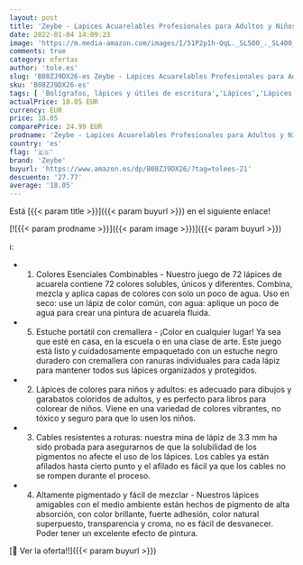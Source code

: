 ```yaml
---
layout: post
title: 'Zeybe - Lapices Acuarelables Profesionales para Adultos y Niños  72 Lapices Colores solubles en agua para técnicas de coloreado  mezclas  Perfecto Para Colorear Y Crear Pinturas'
date: 2022-01-04 14:09:23
image: 'https://m.media-amazon.com/images/I/51P2p1h-QqL._SL500_._SL400_.jpg'
comments: true
category: ofertas
author: 'tole.es'
slug: 'B08ZJ9DX26-es Zeybe - Lapices Acuarelables Profesionales para Adultos y...'
sku: 'B08ZJ9DX26-es'
tags: [ 'Bolígrafos, lápices y útiles de escritura','Lápices','Lápices de colores para adultos','Oficina y papelería','colorear','zeybe', ]
actualPrice: 18.05 EUR
currency: EUR
price: 18.05
comparePrice: 24.99 EUR
prodname: 'Zeybe - Lapices Acuarelables Profesionales para Adultos y Niños  72 Lapices Colores solubles en agua para técnicas de coloreado  mezclas  Perfecto Para Colorear Y Crear Pinturas'
country: 'es'
flag: '🇪🇸'
brand: 'Zeybe'
buyurl: 'https://www.amazon.es/dp/B08ZJ9DX26/?tag=tolees-21'
descuento: '27.77'
average: '18.05'
---
```


Está [{{< param title >}}]({{< param buyurl >}}) en el siguiente enlace!

[![{{< param prodname >}}]({{< param image >}})]({{< param buyurl >}})

ℹ️:

- 1. Colores Esenciales Combinables - Nuestro juego de 72 lápices de acuarela contiene 72 colores solubles, únicos y diferentes. Combina, mezcla y aplica capas de colores con solo un poco de agua. Uso en seco: use un lápiz de color común, con agua: aplique un poco de agua para crear una pintura de acuarela fluida.
- 5. Estuche portátil con cremallera - ¡Color en cualquier lugar! Ya sea que esté en casa, en la escuela o en una clase de arte. Este juego está listo y cuidadosamente empaquetado con un estuche negro duradero con cremallera con ranuras individuales para cada lápiz para mantener todos sus lápices organizados y protegidos.
- 2. Lápices de colores para niños y adultos: es adecuado para dibujos y garabatos coloridos de adultos, y es perfecto para libros para colorear de niños. Viene en una variedad de colores vibrantes, no tóxico y seguro para que lo usen los niños.
- 3. Cables resistentes a roturas: nuestra mina de lápiz de 3.3 mm ha sido probada para asegurarnos de que la solubilidad de los pigmentos no afecte el uso de los lápices. Los cables ya están afilados hasta cierto punto y el afilado es fácil ya que los cables no se rompen durante el proceso.
- 4. Altamente pigmentado y fácil de mezclar - Nuestros lápices amigables con el medio ambiente están hechos de pigmento de alta absorción, con color brillante, fuerte adhesión, color natural superpuesto, transparencia y croma, no es fácil de desvanecer. Poder tener un excelente efecto de pintura.

[🛒 Ver la oferta!!]({{< param buyurl >}})
